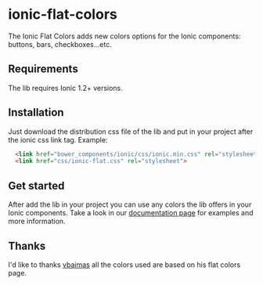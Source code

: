 # ionic-flat-colors

The Ionic Flat Colors adds new colors options for the Ionic components: buttons, bars, checkboxes...etc.

## Requirements

The lib requires Ionic 1.2+ versions.

## Installation

Just download the distribution css file of the lib and put in your project after the
ionic css link tag. Example: 
```html
  <link href="bower_components/ionic/css/ionic.min.css" rel="stylesheet">
  <link href="css/ionic-flat.css" rel="stylesheet">
```

## Get started

After add the lib in your project you can use any colors the lib offers in
your Ionic components. Take a look in our [documentation page](http://matheusrocha89.github.io/ionic-flat-colors) for examples and more information.

## Thanks

I'd like to thanks [vbaimas](http://www.vbaimas.com/) all the colors used
are based on his flat colors page.
